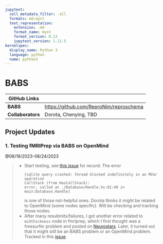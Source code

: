 ```yaml
---
jupytext:
  cell_metadata_filter: -all
  formats: md:myst
  text_representation:
    extension: .md
    format_name: myst
    format_version: 0.13
    jupytext_version: 1.11.5
kernelspec:
  display_name: Python 3
  language: python
  name: python3
---
```


# BABS

| **GitHub Links** | |
| -------------- | ----------------------------- |
| **BABS** | https://github.com/ReproNim/reproschema |
| **Collaborators**| Dorota, Chenying, TBD |

## Project Updates

### 1. Testing fMRIPrep via BABS on OpenMind

@08/16/2023-08/24/2023
> - Start testing, see [this issue](https://github.com/PennLINC/babs/issues/137) for record. The error 
>   ```
>   [sqlite query crashed: thread blocked indefinitely in an MVar operation
>   CallStack (from HasCallStack):
>   error, called at ./Database/Handle.hs:81:40 in main:Database.Handle]
>   ```
>   is one of those not-helpful ones. Dorota thinks it might be related to OpenMind (some nodes specific). Will be checking and tracking those nodes.
> - After many resubmits/failures, I got another error related to `midthickness` node in fmriprep, which I first thought was a freesurfer problem and posted on [Neurostars](https://neurostars.org/t/midthickness0-node-crash-during-fmriprep-23-1-4/26592/5). Later, it turned out that it might still be an BABS problem or an OpenMind problem. Tracked in this [issue](https://neurostars.org/t/midthickness0-node-crash-during-fmriprep-23-1-4/26592/5).